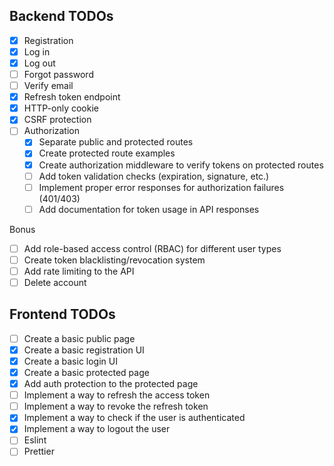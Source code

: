 ## Backend TODOs

- [x] Registration
- [x] Log in
- [x] Log out
- [ ] Forgot password
- [ ] Verify email
- [x] Refresh token endpoint
- [x] HTTP-only cookie
- [x] CSRF protection
- [ ] Authorization
  - [x] Separate public and protected routes
  - [x] Create protected route examples
  - [x] Create authorization middleware to verify tokens on protected routes
  - [ ] Add token validation checks (expiration, signature, etc.)
  - [ ] Implement proper error responses for authorization failures (401/403)
  - [ ] Add documentation for token usage in API responses

Bonus

- [ ] Add role-based access control (RBAC) for different user types
- [ ] Create token blacklisting/revocation system
- [ ] Add rate limiting to the API
- [ ] Delete account

## Frontend TODOs

- [ ] Create a basic public page
- [x] Create a basic registration UI
- [x] Create a basic login UI
- [x] Create a basic protected page
- [x] Add auth protection to the protected page
- [ ] Implement a way to refresh the access token
- [ ] Implement a way to revoke the refresh token
- [x] Implement a way to check if the user is authenticated
- [x] Implement a way to logout the user
- [ ] Eslint
- [ ] Prettier
